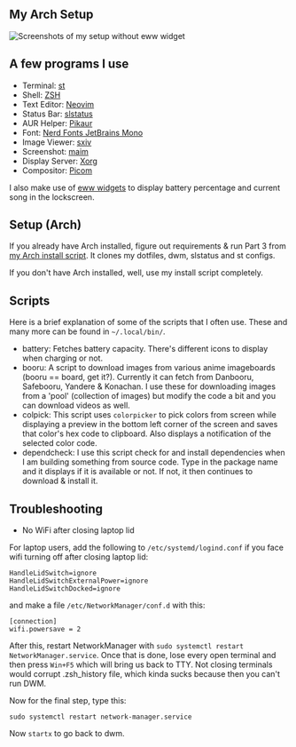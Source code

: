 ## My Arch Setup
![Screenshots of my setup without eww widget](https://0x0.st/omWx.png)

## A few programs I use

- Terminal: [st](https://st.suckless.org/)
- Shell: [ZSH](https://www.zsh.org/)
- Text Editor: [Neovim](https://github.com/neovim/neovim)
- Status Bar: [slstatus](https://tools.suckless.org/slstatus/)
- AUR Helper: [Pikaur](https://github.com/actionless/pikaur)
- Font: [Nerd Fonts JetBrains Mono](https://www.nerdfonts.com/)
- Image Viewer: [sxiv](https://github.com/muennich/sxiv)
- Screenshot: [maim](https://github.com/naelstrof/maim)
- Display Server: [Xorg](https://www.x.org/wiki)
- Compositor: [Picom](https://github.com/yshui/picom)

I also make use of [eww widgets](https://github.com/elkowar/eww) to display battery percentage and current song in the lockscreen.

## Setup (Arch)

If you already have Arch installed, figure out requirements & run Part 3 from [my Arch install script](https://github.com/samisthefbi/sami). It clones my dotfiles, dwm, slstatus and st configs. 

If you don't have Arch installed, well, use my install script completely.

## Scripts

Here is a brief explanation of some of the scripts that I often use. These and many more can be found in `~/.local/bin/`.

- battery: Fetches battery capacity. There's different icons to display when charging or not.
- booru: A script to download images from various anime imageboards (booru == board, get it?). Currently it can fetch from Danbooru, Safebooru, Yandere & Konachan. I use these for downloading images from a 'pool' (collection of images) but modify the code a bit and you can download videos as well.
- colpick: This script uses `colorpicker` to pick colors from screen while displaying a preview in the bottom left corner of the screen and saves that color's hex code to clipboard. Also displays a notification of the selected color code.
- dependcheck: I use this script check for and install dependencies when I am building something from source code. Type in the package name and it displays if it is available or not. If not, it then continues to download & install it.

## Troubleshooting

- No WiFi after closing laptop lid

For laptop users, add the following to `/etc/systemd/logind.conf` if you face wifi turning off after closing laptop lid:

```
HandleLidSwitch=ignore
HandleLidSwitchExternalPower=ignore
HandleLidSwitchDocked=ignore
```
and make a file `/etc/NetworkManager/conf.d` with this:
```
[connection]
wifi.powersave = 2
```
After this, restart NetworkManager with `sudo systemctl restart NetworkManager.service`. Once that is done, lose every open terminal and then press `Win+F5` which will bring us back to TTY. Not closing terminals would corrupt .zsh_history file, which kinda sucks because then you can't run DWM.

Now for the final step, type this:
```
sudo systemctl restart network-manager.service
```

Now `startx` to go back to dwm.
